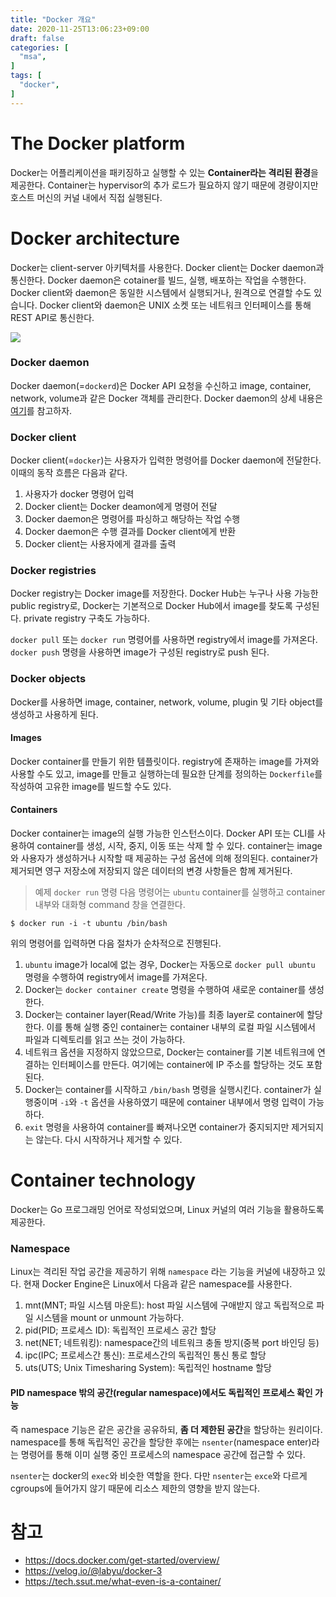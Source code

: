 ```yaml
---
title: "Docker 개요"
date: 2020-11-25T13:06:23+09:00
draft: false
categories: [  
  "msa",
]
tags: [
  "docker",
]
---
```


# The Docker platform
Docker는 어플리케이션을 패키징하고 실행할 수 있는 **Container라는 격리된 환경**을 제공한다. Container는 hypervisor의 추가 로드가 필요하지 않기 때문에 경량이지만 호스트 머신의 커널 내에서 직접 실행된다. 

# Docker architecture
Docker는 client-server 아키텍처를 사용한다. Docker client는 Docker daemon과 통신한다. Docker daemon은 cotainer를 빌드, 실행, 배포하는 작업을 수행한다. Docker client와 daemon은 동일한 시스템에서 실행되거나, 원격으로 연결할 수도 있습니다. Docker client와 daemon은 UNIX 소켓 또는 네트워크 인터페이스를 통해 REST API로 통신한다.

![](/images/20201125_docker_overview/architecture.png)

### Docker daemon
Docker daemon(=`dockerd`)은 Docker API 요청을 수신하고 image, container, network, volume과 같은 Docker 객체를 관리한다. Docker daemon의 상세 내용은 [여기](https://velog.io/@labyu/docker-3)를 참고하자.

### Docker client
Docker client(=`docker`)는 사용자가 입력한 명령어를 Docker daemon에 전달한다. 이때의 동작 흐름은 다음과 같다.
1. 사용자가 docker 명령어 입력
2. Docker client는 Docker deamon에게 명령어 전달
3. Docker daemon은 명령어를 파싱하고 해당하는 작업 수행
4. Docker daemon은 수행 결과를 Docker client에게 반환
5. Docker client는 사용자에게 결과를 출력

### Docker registries
Docker registry는 Docker image를 저장한다. Docker Hub는 누구나 사용 가능한 public registry로, Docker는 기본적으로 Docker Hub에서 image를 찾도록 구성된다. private registry 구축도 가능하다.

`docker pull` 또는 `docker run` 명령어를 사용하면 registry에서 image를 가져온다. `docker push` 명령을 사용하면 image가 구성된 registry로 push 된다.

### Docker objects
Docker를 사용하면 image, container, network, volume, plugin 및 기타 object를 생성하고 사용하게 된다.

#### Images
Docker container를 만들기 위한 템플릿이다. registry에 존재하는 image를 가져와 사용할 수도 있고, image를 만들고 실행하는데 필요한 단계를 정의하는 `Dockerfile`를 작성하여 고유한 image를 빌드할 수도 있다.

#### Containers
Docker container는 image의 실행 가능한 인스턴스이다. Docker API 또는 CLI를 사용하여 container를 생성, 시작, 중지, 이동 또는 삭제 할 수 있다. container는 image와 사용자가 생성하거나 시작할 때 제공하는 구성 옵션에 의해 정의된다. container가 제거되면 영구 저장소에 저장되지 않은 데이터의 변경 사항들은 함께 제거된다. 

> 예제 `docker run` 명령
다음 명령어는 `ubuntu` container를 실행하고 container 내부와 대화형 command 창을 연결한다.
```
$ docker run -i -t ubuntu /bin/bash
```
위의 명령어를 입력하면 다음 절차가 순차적으로 진행된다.
1. `ubuntu` image가 local에 없는 경우, Docker는 자동으로 `docker pull ubuntu` 명령을 수행하여 registry에서 image를 가져온다.
2. Docker는 `docker container create` 명령을 수행하여 새로운 container를 생성한다.
3. Docker는 container layer(Read/Write 가능)를 최종 layer로 container에 할당한다. 이를 통해 실행 중인 container는 container 내부의 로컬 파일 시스템에서 파일과 디렉토리를 읽고 쓰는 것이 가능하다.
4. 네트워크 옵션을 지정하지 않았으므로, Docker는 container를 기본 네트워크에 연결하는 인터페이스를 만든다. 여기에는 container에 IP 주소를 할당하는 것도 포함된다.
5. Docker는 container를 시작하고 `/bin/bash` 명령을 실행시킨다. container가 실행중이며 `-i`와 `-t` 옵션을 사용하였기 때문에 container 내부에서 명령 입력이 가능하다.
6. `exit` 명령을 사용하여 container를 빠져나오면 container가 중지되지만 제거되지는 않는다. 다시 시작하거나 제거할 수 있다.

# Container technology
Docker는 Go 프로그래밍 언어로 작성되었으며, Linux 커널의 여러 기능을 활용하도록 제공한다.

### Namespace
Linux는 격리된 작업 공간을 제공하기 위해 `namespace` 라는 기능을 커널에 내장하고 있다. 현재 Docker Engine은 Linux에서 다음과 같은 namespace를 사용한다.
1. mnt(MNT; 파일 시스템 마운트): host 파일 시스템에 구애받지 않고 독립적으로 파일 시스템을 mount or unmount 가능하다. 
2. pid(PID; 프로세스 ID): 독립적인 프로세스 공간 할당
3. net(NET; 네트워킹): namespace간의 네트워크 충돌 방지(중복 port 바인딩 등)
4. ipc(IPC; 프로세스간 통신): 프로세스간의 독립적인 통신 통로 할당
5. uts(UTS; Unix Timesharing System): 독립적인 hostname 할당

#### PID namespace 밖의 공간(regular namespace)에서도 독립적인 프로세스 확인 가능
즉 namespace 기능은 같은 공간을 공유하되, **좀 더 제한된 공간**을 할당하는 원리이다. namespace를 통해 독립적인 공간을 할당한 후에는 `nsenter`(namespace enter)라는 명령어를 통해 이미 실행 중인 프로세스의 namespace 공간에 접근할 수 있다.

`nsenter`는 docker의 `exec`와 비슷한 역할을 한다. 다만 `nsenter`는 `exce`와 다르게 cgroups에 들어가지 않기 때문에 리소스 제한의 영향을 받지 않는다.

# 참고
* https://docs.docker.com/get-started/overview/
* https://velog.io/@labyu/docker-3
* https://tech.ssut.me/what-even-is-a-container/